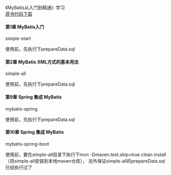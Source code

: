 《MyBatis从入门到精通》学习  
[原书代码下载](https://github.com/mybatis-book/book.git)

#### 第1章 MyBatis入门
simple-start

使用前，先执行下prepareData.sql

#### 第2章 MyBatis XML方式的基本用法
simple-all

使用前，先执行下prepareData.sql

#### 第9章 Spring 集成 MyBatis
mybatis-spring

使用前，先执行下prepareData.sql

#### 第10章 Spring 集成 MyBatis
mybatis-spring-boot

使用前，要在simple-all目录下执行下mvn -Dmaven.test.skip=true clean install（将simple-all安装到本地maven仓库），
另外保证simple-all的prepareData.sql已经执行过了